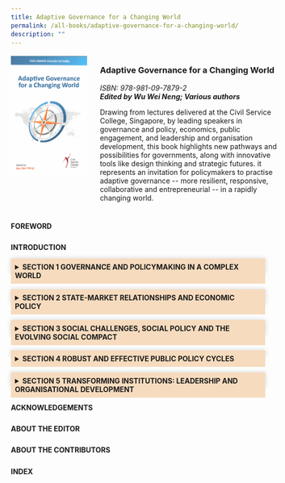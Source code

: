 ```yaml
---
title: Adaptive Governance for a Changing World
permalink: /all-books/adaptive-governance-for-a-changing-world/
description: ""
---
```

<style>

	
.grid-container {
	display: grid;
	grid-template-columns: 30% 70%;
	grid-gap: 5%
	}
	
img {
		object-fit: contain;
		width: 100%;
		height: 80%;
	}	

.chapter-divider {
	margin-top: 5%;
	}	
	
.Accordion-Paragraph {
	 font-size: 1em;
	 margin-left: 0.5em;
	 margin-right: 0.5em;

	}
	
	summary {
		background-color: #f7dbbe;
		padding:8px;
		margin-bottom: -20px;
		font-weight: bold;
		transition: all 0.5s ease;

	}
	
	summary:hover{
		cursor: pointer;
		color: white;
		background-color: #F68B1F;
		font-weight: bold;
	}
	
	details[open] {
		background-color: #f7f0f0;

	}
	
     details {
		box-shadow: 0px 0px 10px #d4d4d4;
		margin-top: 1em;
		margin-bottom: 2.2em;

	}	
	
dt {
	margin-bottom: 10px;
	font-size: 1em;
	}

dd {
	margin-top: -10px;
	font-size: 0.9em;
	}	
	
</style>


<div class="grid-container">
	<div class="grid-child"><img src="/images/Books/Adaptive%20Governance%20for%20a%20Changing%20World.png"></div>
	<div class="grid-child">
		<h3>Adaptive Governance for a Changing World</h3>
		<i>ISBN: 978-981-09-7879-2</i><br>
		<b><i>Edited by Wu Wei Neng; Various authors</i></b>
		<p>Drawing from lectures delivered at the Civil Service College, Singapore, by leading speakers in governance and policy, economics, public engagement, and leadership and organisation development, this book highlights new pathways and possibilities for governments, along with innovative tools like design thinking and strategic futures. it represents an invitation for policymakers to practise adaptive governance -- more resilient, responsive, collaborative and entrepreneurial -- in a rapidly changing world.</p>
	</div>

</div>



<div>

<div class="chapter-divider">
<p class="bigger"><b>FOREWORD</b></p>

</div>
	
<div class="chapter-divider">
<p class="bigger"><b>INTRODUCTION</b></p>

</div>	

<details>
    <summary>SECTION 1 GOVERNANCE AND POLICYMAKING IN A COMPLEX WORLD</summary>
    <p class="Accordion-Paragraph"></p>
    <dl>
        <dt><strong>OVERVIEW BY NOEL BAY</strong></dt>
        <dt><strong>A NEW GENERATION OF LEADERS</strong></dt>
        <dt><strong>EMBRACE COMPLEXITY, HARNESS HUMAN NATURE</strong></dt>
        <dd>Lecture by Eric Bonabeau, summary by Anuradha Shroff</dd>
        <dt><strong>Innovations in Governance and Leadership</strong></dt>
        <dd>Lecture by Augustine O’Donnell, summary by Vernie Oliveiro</dd>
        <dt><strong>The Art of Public Strategy</strong></dt>
        <dd>Lecture by Geoff Mulgan, summary by Celine Lim</dd>
    </dl>
    <p></p>
</details>



<details>
    <summary>SECTION 2 STATE-MARKET RELATIONSHIPS AND ECONOMIC POLICY</summary>
    <p class="Accordion-Paragraph">
        </p><dl>
            <dt><strong>OVERVIEW BY CHARMAINE TAN</strong></dt>
            <dd></dd>
            <dt><strong>CAPITALISM 4.0: THE BIRTH OF A NEW ECONOMY</strong></dt>
            <dd>Lecture by Anatole Kaletsky, summary by Charmaine Tan</dd>
            <dt><strong>THE RETURN OF INDUSTRIAL POLICY</strong></dt>
            <dd>Lecture by Dani Rodrik, summary by Alisha Gill</dd>
            <dt><strong>FALLING BEHIND: INCOME INEQUALITY AND MIDDLE CLASS DISAFFECTION</strong></dt>
            <dd>Lecture by Robert Frank, summary by Amanda Chan</dd>
            <dt><strong>EVOLUTION, ECONOMICS AND THE ORIGIN OF WEALTH: HOW COMPLEXITY CHANGES THE WAY WE THINK ABOUT THE ECONOMY</strong></dt>
            <dd>Lecture by Eric Beinhocker, summary by Charmaine Tan</dd>
        </dl>
    <p></p>
</details>


<details>
    <summary>SECTION 3 SOCIAL CHALLENGES, SOCIAL POLICY AND THE EVOLVING SOCIAL COMPACT</summary>
    <p class="Accordion-Paragraph">
        </p><dl>
            <dt><strong>Overview by Alisha Gill</strong></dt>
            <dd></dd>
            <dt><strong>E PLURIBUS UNUM: DIVERSITY AND COMMUNITY IN THE 21ST CENTURY</strong></dt>
            <dd>Lecture by Robert Putnam, summary by Jeanne Conceicao</dd>
            <dt><strong>ACHIEVING INCLUSIVE GROWTH</strong></dt>
            <dd>Lecture by David Autor and Alan Manning, summary by Amanda Chan</dd>
            <dt><strong>ADDRESSING COMPLEX SOCIAL CHALLENGES: WHY WE GET STUCK AND HOW TO GET UNSTUCK</strong></dt>
            <dd>Lecture by Adam Kahane, summary by Alisha Gill</dd>
            <dt><strong>CREATING PUBLIC INNOVATION THROUGH COLLABORATION: GOVERNMENT, BUSINESS AND THE SOCIAL SERVICES SECTOR</strong></dt>
            <dd>Lecture by Peter Shergold, summary by Cheryl Wu</dd>
        </dl>
    <p></p>
</details>


<details>
    <summary>SECTION 4 ROBUST AND EFFECTIVE PUBLIC POLICY CYCLES</summary>
    <p class="Accordion-Paragraph">
        </p><dl>
            <dt>Overview by Wu Wei Neng</dt>
            <dd></dd>
            <dt>INNOVATION IN GOVERNMENT: LEVERAGING DESIGN TO RADICALLY IMPROVE PUBLIC POLICIES AND SERVICES</dt>
            <dd>Lecture by Christian Bason, summary by Noel Bay</dd>
            <dt>RECENT DEVELOPMENTS IN THINKING ABOUT THE FUTURE: AN OVERVIEW FOR POLICYMAKERS</dt>
            <dd>Lecture by Riel Miller, summary by Anuradha Shroff</dd>
            <dt>APPLYING BEHAVIOURAL INSIGHT</dt>
            <dd>Lecture by David Halpern, summary by Celine Lim</dd>
        </dl>
    <p></p>
</details>

<details>
    <summary>SECTION 5 TRANSFORMING INSTITUTIONS: LEADERSHIP AND ORGANISATIONAL DEVELOPMENT</summary>
    <p class="Accordion-Paragraph">
        </p><dl>
            <dt>Overview by Wu Wei Neng</dt>
            <dd></dd>
            <dt>LEADERSHIP IN OUR TIME: THE ERA OF “TRUTHINESS” AND TWITTER</dt>
            <dd>Lecture by Howard Gardner, summary by Kharina Zainal</dd>
            <dt>A NEW CULTURE OF LEARNING: CULTIVATING THE IMAGINATION FOR A WORLD OF CONSTANT CHANGE</dt>
            <dd>Lecture by John Seely Brown, summary by Noel Bay</dd>
            <dt>FORMULATING AN OD PLAN AND IMPACTING ORGANISATION PERFORMANCE FROM A SYSTEMIC PERSPECTIVE</dt>
            <dd>Lecture by Mee-Yan Cheung-Judge, summary by Anuradha Shroff</dd>
        </dl>
    <p></p>
</details>

<div class="chapter-divider">
    <p class="bigger"><b>ACKNOWLEDGEMENTS</b></p>
</div>
	
<div class="chapter-divider">
    <p class="bigger"><b>ABOUT THE EDITOR</b></p>
</div>
	
<div class="chapter-divider">
    <p class="bigger"><b>ABOUT THE CONTRIBUTORS</b></p>
</div>
	
<div class="chapter-divider">
    <p class="bigger"><b>INDEX</b></p>
</div>



</div>